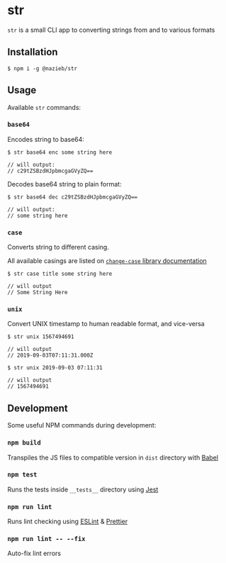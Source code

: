 # str
`str` is a small CLI app to converting strings from and to various formats

## Installation
```
$ npm i -g @nazieb/str
```

## Usage
Available `str` commands:

### `base64`
Encodes string to base64:
```
$ str base64 enc some string here 

// will output:
// c29tZSBzdHJpbmcgaGVyZQ==
```

Decodes base64 string to plain format:
```
$ str base64 dec c29tZSBzdHJpbmcgaGVyZQ== 

// will output:
// some string here
```

### `case`
Converts string to different casing.

All available casings are listed on [`change-case` library documentation](https://github.com/blakeembrey/change-case/blob/master/README.md#usage)

```
$ str case title some string here

// will output
// Some String Here
```

### `unix`
Convert UNIX timestamp to human readable format, and vice-versa

```
$ str unix 1567494691

// will output
// 2019-09-03T07:11:31.000Z
```

```
$ str unix 2019-09-03 07:11:31

// will output
// 1567494691
```

## Development
Some useful NPM commands during development:

### `npm build`
Transpiles the JS files to compatible version in `dist` directory with [Babel](https://babeljs.io/)

### `npm test`
Runs the tests inside `__tests__` directory using [Jest](https://jestjs.io/)

### `npm run lint`
Runs lint checking using [ESLint](https://eslint.org/) & [Prettier](https://prettier.io/)

### `npm run lint -- --fix`
Auto-fix lint errors

